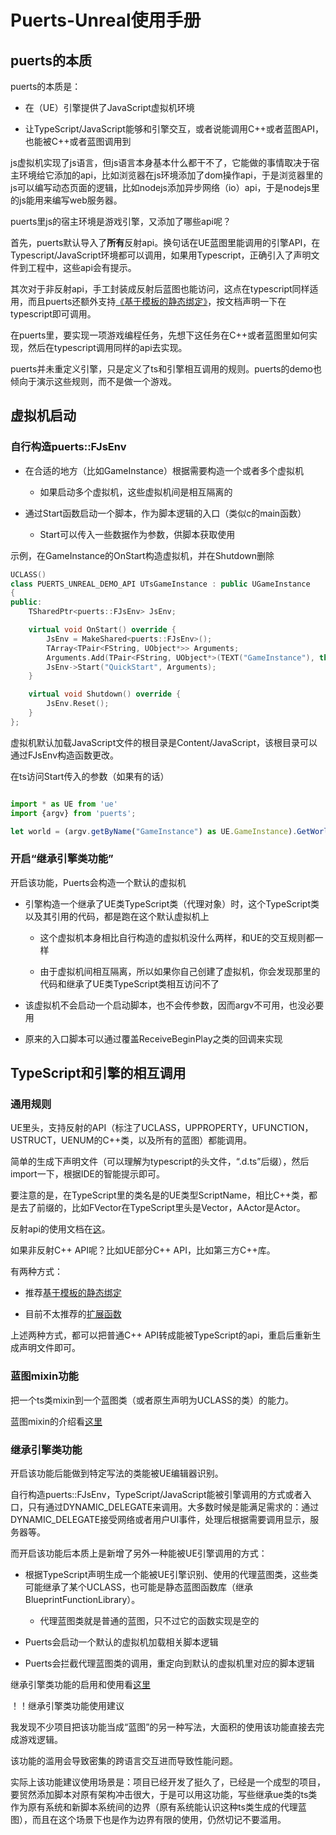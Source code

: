 # Puerts-Unreal使用手册

## puerts的本质

puerts的本质是：

* 在（UE）引擎提供了JavaScript虚拟机环境

* 让TypeScript/JavaScript能够和引擎交互，或者说能调用C++或者蓝图API，也能被C++或者蓝图调用到

js虚拟机实现了js语言，但js语言本身基本什么都干不了，它能做的事情取决于宿主环境给它添加的api，比如浏览器在js环境添加了dom操作api，于是浏览器里的js可以编写动态页面的逻辑，比如nodejs添加异步网络（io）api，于是nodejs里的js能用来编写web服务器。

puerts里js的宿主环境是游戏引擎，又添加了哪些api呢？

首先，puerts默认导入了**所有**反射api。换句话在UE蓝图里能调用的引擎API，在Typescript/JavaScript环境都可以调用，如果用Typescript，正确引入了声明文件到工程中，这些api会有提示。

其次对于非反射api，手工封装成反射后蓝图也能访问，这点在typescript同样适用，而且puerts还额外支持[《基于模板的静态绑定》](template_binding.md)，按文档声明一下在typescript即可调用。

在puerts里，要实现一项游戏编程任务，先想下这任务在C++或者蓝图里如何实现，然后在typescript调用同样的api去实现。

puerts并未重定义引擎，只是定义了ts和引擎相互调用的规则。puerts的demo也倾向于演示这些规则，而不是做一个游戏。


## 虚拟机启动

### 自行构造puerts::FJsEnv

* 在合适的地方（比如GameInstance）根据需要构造一个或者多个虚拟机
    - 如果启动多个虚拟机，这些虚拟机间是相互隔离的

* 通过Start函数启动一个脚本，作为脚本逻辑的入口（类似c的main函数）
    - Start可以传入一些数据作为参数，供脚本获取使用

示例，在GameInstance的OnStart构造虚拟机，并在Shutdown删除

~~~c++
UCLASS()
class PUERTS_UNREAL_DEMO_API UTsGameInstance : public UGameInstance
{
public:
    TSharedPtr<puerts::FJsEnv> JsEnv;

    virtual void OnStart() override {
        JsEnv = MakeShared<puerts::FJsEnv>();
        TArray<TPair<FString, UObject*>> Arguments;
        Arguments.Add(TPair<FString, UObject*>(TEXT("GameInstance"), this)); // 可选步骤
        JsEnv->Start("QuickStart", Arguments);
    }

    virtual void Shutdown() override {
        JsEnv.Reset();
    }
};
~~~

虚拟机默认加载JavaScript文件的根目录是Content/JavaScript，该根目录可以通过FJsEnv构造函数更改。

在ts访问Start传入的参数（如果有的话）

~~~typescript

import * as UE from 'ue'
import {argv} from 'puerts';

let world = (argv.getByName("GameInstance") as UE.GameInstance).GetWorld();
~~~

### 开启“继承引擎类功能”

开启该功能，Puerts会构造一个默认的虚拟机

* 引擎构造一个继承了UE类TypeScript类（代理对象）时，这个TypeScript类以及其引用的代码，都是跑在这个默认虚拟机上

  - 这个虚拟机本身相比自行构造的虚拟机没什么两样，和UE的交互规则都一样
  
  - 由于虚拟机间相互隔离，所以如果你自己创建了虚拟机，你会发现那里的代码和继承了UE类TypeScript类相互访问不了

* 该虚拟机不会启动一个启动脚本，也不会传参数，因而argv不可用，也没必要用

* 原来的入口脚本可以通过覆盖ReceiveBeginPlay之类的回调来实现

## TypeScript和引擎的相互调用

### 通用规则

UE里头，支持反射的API（标注了UCLASS，UPPROPERTY，UFUNCTION，USTRUCT，UENUM的C++类，以及所有的蓝图）都能调用。

简单的生成下声明文件（可以理解为typescript的头文件，“.d.ts”后缀），然后import一下，根据IDE的智能提示即可。

要注意的是，在TypeScript里的类名是的UE类型ScriptName，相比C++类，都是去了前缀的，比如FVector在TypeScript里头是Vector，AActor是Actor。

反射api的使用文档在[这](interact_with_uclass.md)。

如果非反射C++ API呢？比如UE部分C++ API，比如第三方C++库。

有两种方式：

* 推荐[基于模板的静态绑定](template_binding.md)

* 目前不太推荐的[扩展函数](extension_methods.md)

上述两种方式，都可以把普通C++ API转成能被TypeScript的api，重启后重新生成声明文件即可。

### 蓝图mixin功能

把一个ts类mixin到一个蓝图类（或者原生声明为UCLASS的类）的能力。

蓝图mixin的介绍看[这里](mixin.md)

### 继承引擎类功能

开启该功能后能做到特定写法的类能被UE编辑器识别。

自行构造puerts::FJsEnv，TypeScript/JavaScript能被引擎调用的方式或者入口，只有通过DYNAMIC_DELEGATE来调用。大多数时候是能满足需求的：通过DYNAMIC_DELEGATE接受网络或者用户UI事件，处理后根据需要调用显示，服务器等。

而开启该功能后本质上是新增了另外一种能被UE引擎调用的方式：

* 根据TypeScript声明生成一个能被UE引擎识别、使用的代理蓝图类，这些类可能继承了某个UCLASS，也可能是静态蓝图函数库（继承BlueprintFunctionLibrary）。
   - 代理蓝图类就是普通的蓝图，只不过它的函数实现是空的
   
* Puerts会启动一个默认的虚拟机加载相关脚本逻辑

* Puerts会拦截代理蓝图类的调用，重定向到默认的虚拟机里对应的脚本逻辑

继承引擎类功能的启用和使用看[这里](uclass_extends.md)

！！继承引擎类功能使用建议

我发现不少项目把该功能当成“蓝图”的另一种写法，大面积的使用该功能直接去完成游戏逻辑。

该功能的滥用会导致密集的跨语言交互进而导致性能问题。

实际上该功能建议使用场景是：项目已经开发了挺久了，已经是一个成型的项目，要贸然添加脚本对原有架构冲击很大，于是可以用这功能，写些继承ue类的ts类作为原有系统和新脚本系统间的边界（原有系统能认识这种ts类生成的代理蓝图），而且在这个场景下也是作为边界有限的使用，仍然切记不要滥用。

